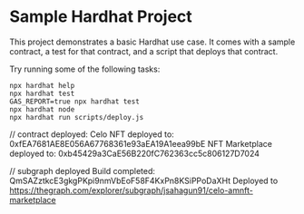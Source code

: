 # Sample Hardhat Project

This project demonstrates a basic Hardhat use case. It comes with a sample contract, a test for that contract, and a script that deploys that contract.

Try running some of the following tasks:

```shell
npx hardhat help
npx hardhat test
GAS_REPORT=true npx hardhat test
npx hardhat node
npx hardhat run scripts/deploy.js
```

// contract deployed:
Celo NFT deployed to: 0xfEA7681AE8E056A67768361e93aEA19A1eea99bE
NFT Marketplace deployed to: 0xb45429a3CaE56B220fC762363cc5c806127D7024

// subgraph deployed
Build completed: QmSAZztkcE3gkgPKpi9nmVbEoF58F4KxPn8KSiPPoDaXHt
Deployed to https://thegraph.com/explorer/subgraph/jsahagun91/celo-amnft-marketplace

